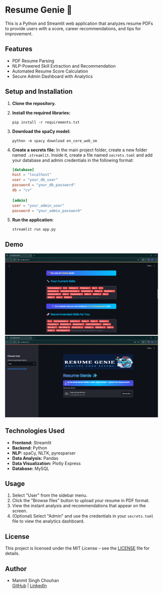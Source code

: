 # Resume Genie 🧞

This is a Python and Streamlit web application that analyzes resume PDFs to provide users with a score, career recommendations, and tips for improvement.

## Features
- PDF Resume Parsing
- NLP-Powered Skill Extraction and Recommendation
- Automated Resume Score Calculation
- Secure Admin Dashboard with Analytics

## Setup and Installation

1.  **Clone the repository.**

2.  **Install the required libraries:**
    ```
    pip install -r requirements.txt
    ```

3.  **Download the spaCy model:**
    ```
    python -m spacy download en_core_web_sm
    ```

4.  **Create a secrets file:**
    In the main project folder, create a new folder named `.streamlit`. Inside it, create a file named `secrets.toml` and add your database and admin credentials in the following format:
    ```toml
    [database]
    host = "localhost"
    user = "your_db_user"
    password = "your_db_password"
    db = "cv"

    [admin]
    user = "your_admin_user"
    password = "your_admin_password"
    ```

5.  **Run the application:**
    ```
    streamlit run app.py
    ```

## Demo

![Skills Screenshot](Logo/image/skills.png)
![User Interface](Logo/image/user_interface.png)

## Technologies Used
* **Frontend:** Streamlit
* **Backend:** Python
* **NLP:** spaCy, NLTK, pyresparser
* **Data Analysis:** Pandas
* **Data Visualization:** Plotly Express
* **Database:** MySQL

## Usage
1.  Select "User" from the sidebar menu.
2.  Click the "Browse files" button to upload your resume in PDF format.
3.  View the instant analysis and recommendations that appear on the screen.
4.  (Optional) Select "Admin" and use the credentials in your `secrets.toml` file to view the analytics dashboard.

## License
This project is licensed under the MIT License – see the [LICENSE](LICENSE) file for details.


## Author
- Manmit Singh Chouhan  
  [GitHub](https://github.com/manmitsinghchouhan) | [LinkedIn](https://www.linkedin.com/in/manmit-singh-chouhan-44a3482b8/)
